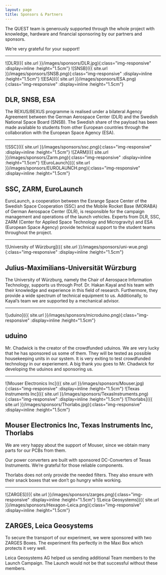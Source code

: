 ```yaml
---
layout: page
title: Sponsors & Partners
---
```


The QUEST team is generously supported through the whole project with knowledge, 
hardware and financial sponsoring by our partners and sponsors. 

We’re very grateful for your support!

---

![DLR]({{ site.url }}/images/sponsors/DLR.jpg){:class="img-responsive" :display=inline :height="1.5cm"}
![SNSB]({{ site.url }}/images/sponsors/SNSB.png){:class="img-responsive" :display=inline :height="1.5cm"}
![ESA]({{ site.url }}/images/sponsors/ESA.png){:class="img-responsive" :display=inline :height="1.5cm"}

## DLR, SNSB, ESA

The REXUS/BEXUS programme is realised under a bilateral Agency Agreement between the German Aerospace Center (DLR) and the Swedish National Space Board (SNSB). The Swedish share of the payload has been made available to students from other European countries through the collaboration with the European Space Agency (ESA).

---

![SSC]({{ site.url }}/images/sponsors/ssc.png){:class="img-responsive" :display=inline :height="1.5cm"}
![ZARM]({{ site.url }}/images/sponsors/Zarm.png){:class="img-responsive" :display=inline :height="1.5cm"}
![EuroLaunch]({{ site.url }}/images/sponsors/EUROLAUNCH.png){:class="img-responsive" :display=inline :height="1.5cm"}

## SSC, ZARM, EuroLaunch

EuroLaunch, a cooperation between the Esrange Space Center of the Swedish Space Cooperation (SSC) and the Mobile Rocket Base (MORABA) of German Aerospace Center (DLR), is responsible for the campaign management and operations of the launch vehicles. Experts from DLR, SSC, ZARM (Center for Applied Space Technology and Microgravity) and ESA (European Space Agency) provide technical support to the student teams throughout the project.

---

![University of Würzburg]({{ site.url }}/images/sponsors/uni-wue.png){:class="img-responsive" :display=inline :height="1.5cm"}

## Julius-Maximilians-Universität Würzburg

The University of Würzburg, namely the Chair of Aerospace Information Technology, supports us through Prof. Dr. Hakan Kayal and his team with their knowledge and experience in this field of research. Furthermore, they provide a wide spectrum of technical equipment to us. Additionally, to Kayal’s team we are supported by a mechanical advisor.

---

![uduino]({{ site.url }}/images/sponsors/microduino.png){:class="img-responsive" :display=inline :height="1.5cm"}

## uduino

Mr. Chadwick is the creator of the crowdfunded uduinos. We are very lucky that he has sponsored us some of them. They will be tested as possible housekeeping units in our system. It is very exiting to test crowdfunded technology in our experiement. A big thank you goes to Mr. Chadwick for developing the uduinos and sponsoring us.

---

![Mouser Electronics Inc]({{ site.url }}/images/sponsors/Mouser.jpg){:class="img-responsive" :display=inline :height="1.5cm"}
![Texas Instruments Inc]({{ site.url }}/images/sponsors/TexasInstruments.png){:class="img-responsive" :display=inline :height="1.5cm"}
![Thorlabs]({{ site.url }}/images/sponsors/Thorlabs.jpg){:class="img-responsive" :display=inline :height="1.5cm"}

## Mouser Electronics Inc, Texas Instruments Inc, Thorlabs

We are very happy about the support of Mouser, since we obtain many parts for our PCBs from them.

Our power converters are built with sponsored DC-Converters of Texas Instruments. We’re grateful for those reliable components.

Thorlabs does not only provide the needed filters. They also ensure with their snack boxes that we don’t go hungry while working.

---

![ZARGES]({{ site.url }}/images/sponsors/zarges.png){:class="img-responsive" :display=inline :height="1.5cm"}
![Leica Geosystems]({{ site.url }}/images/sponsors/Hexagon-Leica.png){:class="img-responsive" :display=inline :height="1.5cm"}

## ZARGES, Leica Geosystems

To secure the transport of our experiment, we were sponsored with two ZARGES Boxes. The experiment fits perfectly in the Maxi Box which protects it very well.

Leica Geosystems AG helped us sending additional Team members to the Launch Campaign. The Launch would not be that successful without these members.